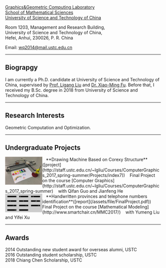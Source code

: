 [Graphics&Geometric Computing Laboratory](http://gcl.ustc.edu.cn/)  
[School of Mathematical Sciences](http://math.ustc.edu.cn/)  
[University of Science and Technology of China](http://www.ustc.edu.cn/)



Room 1203, Management and Research Building,  
University of Science and Technology of China,  
Hefei, Anhui, 230026, P. R. China 


Email: <wq2014@mail.ustc.edu.cn>

* * *


## Biograpgy

I am currently a Ph.D. candidate at University of Science and Technology of China, supervised by [Prof. Ligang Liu](http://staff.ustc.edu.cn/~lgliu) and [Dr. Xiao-Ming Fu](http://staff.ustc.edu.cn/~fuxm). Before that, I received my B.Sc. degree in 2018 from University of Science and Technology of China.

* * *

## Research Interests

Geometric Computation and Optimization.

* * *

## Undergraduate Projects


<img align="left" width="120" src="/assets/img/corexy.jpg"/>
&nbsp;&nbsp; **Drawing Machine Based on Corexy Structure**([project](http://staff.ustc.edu.cn/~lgliu/Courses/ComputerGraphics_2017_spring-summer/Projects/index7))  
&nbsp;&nbsp; Final Project on the course [Computer Graphics](http://staff.ustc.edu.cn/~lgliu/Courses/ComputerGraphics_2017_spring-summer)  
&nbsp;&nbsp; with Qifan Guo and Jianfeng He

<br/>

<img align="left" width="120" src="/assets/img/partitionnumber.jpg"/>
&nbsp;&nbsp; **Handwritten provinces and telephone numbers identification**([report](/assets/file/FinalProject.pdf))  
&nbsp;&nbsp; Final Project on the course [Mathematical Modeling](http://www.smartchair.cn/MMC2017/)  
&nbsp;&nbsp; with Yumeng Liu and Yifei Xu


* * *

## Awards
2014 Outstanding new student award for overseas alumni, USTC  
2016 Outstanding student scholarship, USTC  
2018 Chiang Chen Scholarship, USTC
